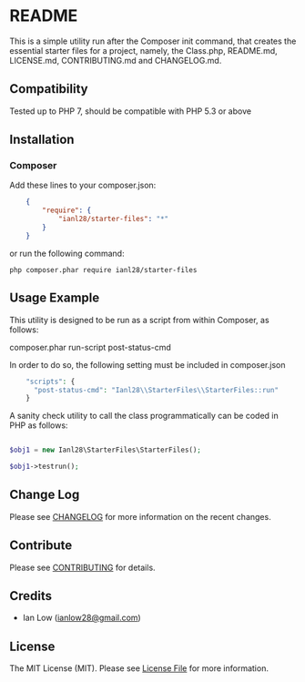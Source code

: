 README
======

This is a simple utility run after the Composer init command, that creates the essential starter files for a project, namely, the Class.php, README.md, LICENSE.md, CONTRIBUTING.md and CHANGELOG.md.

## Compatibility

Tested up to PHP 7, should be compatible with PHP 5.3 or above

## Installation

### Composer
Add these lines to your composer.json:
```json
    {
        "require": {
            "ianl28/starter-files": "*"
        }
    }
```
or run the following command:

    php composer.phar require ianl28/starter-files

## Usage Example

This utility is designed to be run as a script from within Composer, as follows:

   composer.phar run-script post-status-cmd

In order to do so, the following setting must be included in composer.json

```php
    "scripts": {
      "post-status-cmd": "Ianl28\\StarterFiles\\StarterFiles::run"
    }
```

A sanity check utility to call the class programmatically can be coded in PHP as follows:

```php

$obj1 = new Ianl28\StarterFiles\StarterFiles();

$obj1->testrun();

```

## Change Log

Please see [CHANGELOG](CHANGELOG.md) for more information on the recent changes.

## Contribute

Please see [CONTRIBUTING](CONTRIBUTING.md) for details.

## Credits

- Ian Low (ianlow28@gmail.com)

## License

The MIT License (MIT). Please see [License File](LICENSE.md) for more information.

